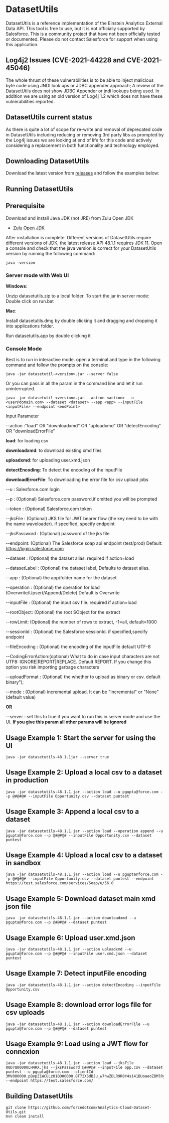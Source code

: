 

#  DatasetUtils

DatasetUtils is a reference implementation of the Einstein Analytics  External Data API. This tool is free to use, but it is not officially supported by Salesforce.
This is a community project that have not been officially tested or documented. Please do not contact Salesforce for support when using this application.


## Log4j2 Issues (CVE-2021-44228 and CVE-2021-45046)

The whole thrust  of these vulnerabilities is to be able to inject malicious byte code using JNDI look ups or JDBC appender approach; A review of the DatasetUtils does not show JDBC Appender or jndi lookups being used. In addition  we are using an old version of Log4j 1.2 which does not have these vulnerabilities reported.  

## DatasetUtils current status
As there is quite a lot of scope for re-write and removal of deprecated code in DatasetUtils including reducing or removing 3rd party libs as prompted by the Log4j issues we are looking at end of life for this code and actively considering a replacement in both functionality and technology employed.


## Downloading DatasetUtils

Download the latest version from [releases](https://github.com/forcedotcom/Analytics-Cloud-Dataset-Utils/releases) and follow the examples below:

## Running DatasetUtils

## Prerequisite

Download and install Java JDK (not JRE) from Zulu Open JDK

* [Zulu Open JDK](https://www.azul.com/downloads/zulu-community/?&architecture=x86-64-bit&package=jdk)

After installation is complete. Different versions of DatasetUtils require different versions of JDK, the latest release API 48.1.1 requires JDK 11. Open a console and check that the java version is correct for your DatasetUtils version  by running the following command:


``java -version``


### Server mode with Web UI


**Windows**: 

Unzip datasetutils.zip to a local folder. To start the jar in server mode: Double click on run.bat

**Mac**: 

Install  datasetutils.dmg by double clicking it and dragging and dropping it into applications folder.

Run datasetutils.app by double clicking it
	 	 

### Console Mode

Best is to run in interactive mode. open a terminal and type in the following command and follow the prompts on the console: 

    java -jar datasetutil-<version>.jar --server false

Or you can pass in all the param in the command line and let it run uninterrupted.
 
    java -jar datasetutil-<version>.jar --action <action> --u <user@domain.com> --dataset <dataset> --app <app> --inputFile <inputFile> --endpoint <endPoint>

Input Parameter

--action  :"load" OR  "downloadxmd"  OR "uploadxmd"  OR "detectEncoding" OR "downloadErrorFile"
 
**load**: for loading csv  

**downloadxmd**: to download existing xmd files  

**uploadxmd**: for uploading user.xmd.json  

**detectEncoding**: To detect the encoding of the inputFile  

**downloadErrorFile**: To downloading the error file for csv upload jobs

--u       : Salesforce.com login

--p       : (Optional) Salesforce.com password,if omitted you will be prompted

--token   : (Optional) Salesforce.com token

--jksFile : (Optional) JKS file for JWT bearer flow (the key need to be with the name waveloader). if specified, specify endpoint

--jksPassword : (Optional) password of the jks file

--endpoint: (Optional) The Salesforce soap api endpoint (test/prod) Default: https://login.salesforce.com

--dataset : (Optional) the dataset alias. required if action=load

--datasetLabel : (Optional) the dataset label, Defaults to dataset alias.

--app     : (Optional) the app/folder name for the dataset

--operation     : (Optional) the operation for load (Overwrite/Upsert/Append/Delete) Default is Overwrite

--inputFile : (Optional) the input csv file. required if action=load

--rootObject: (Optional) the root SObject for the extract

--rowLimit: (Optional) the number of rows to extract, -1=all, default=1000

--sessionId : (Optional) the Salesforce sessionId. if specified,specify endpoint

--fileEncoding : (Optional) the encoding of the inputFile default UTF-8

--CodingErrorAction:(optional) What to do in case input characters are not UTF8: IGNORE|REPORT|REPLACE. Default REPORT. If you change this option you risk importing garbage characters

--uploadFormat : (Optional) the whether to upload as binary or csv. default binary");

--mode : (Optional) incremental upload. It can be "Incremental" or "None"(default value)

**OR**

--server  : set this to true if you want to run this in server mode and use the UI. **If you give this param all other params will be ignored**

## Usage Example 1: Start the server for using the UI
    java -jar datasetutils-48.1.1jar --server true

## Usage Example 2: Upload a local csv to a dataset in production
    java -jar datasetutils-48.1.1.jar --action load --u pgupta@force.com --p @#@#@# --inputFile Opportunity.csv --dataset puntest
    
## Usage Example 3: Append a local csv to a dataset
	java -jar datasetutils-48.1.1.jar --action load --operation append --u pgupta@force.com --p @#@#@# --inputFile Opportunity.csv --dataset puntest
	
## Usage Example 4: Upload a local csv to a dataset in sandbox
	java -jar datasetutils-48.1.1.jar --action load --u pgupta@force.com --p @#@#@# --inputFile Opportunity.csv --dataset puntest --endpoint https://test.salesforce.com/services/Soap/u/56.0

## Usage Example 5: Download dataset main xmd json file
    java -jar datasetutils-48.1.1.jar --action downloadxmd --u pgupta@force.com --p @#@#@# --dataset puntest

## Usage Example 6: Upload user.xmd.json
    java -jar datasetutils-48.1.1.jar --action uploadxmd --u pgupta@force.com --p @#@#@# --inputFile user.xmd.json --dataset puntest

## Usage Example 7: Detect inputFile encoding
    java -jar datasetutils-48.1.1.jar --action detectEncoding --inputFile Opportunity.csv

## Usage Example 8: download error logs file for csv uploads
    java -jar datasetutils-48.1.1.jar --action downloadErrorFile --u pgupta@force.com --p @#@#@# --dataset puntest
    
## Usage Example 9: Load using a JWT flow for connexion
    java -jar datasetutils-48.1.1.jar --action load --jksFile 00D7Q00000CH4RX.jks --jksPassword @#@#@# --inputFile opp.csv --dataset puntest --u pgupta@force.com --clientId 3MV000000.pBypZ1WCULzO1QO00000.8T72XSdBJu_w7hwZDLR9R0Y4si41BUoaeoZBMlRy0GbW9K000000 --endpoint https://test.salesforce.com/

## Building DatasetUtils
    git clone https://github.com/forcedotcom/Analytics-Cloud-Dataset-Utils.git
    mvn clean install
